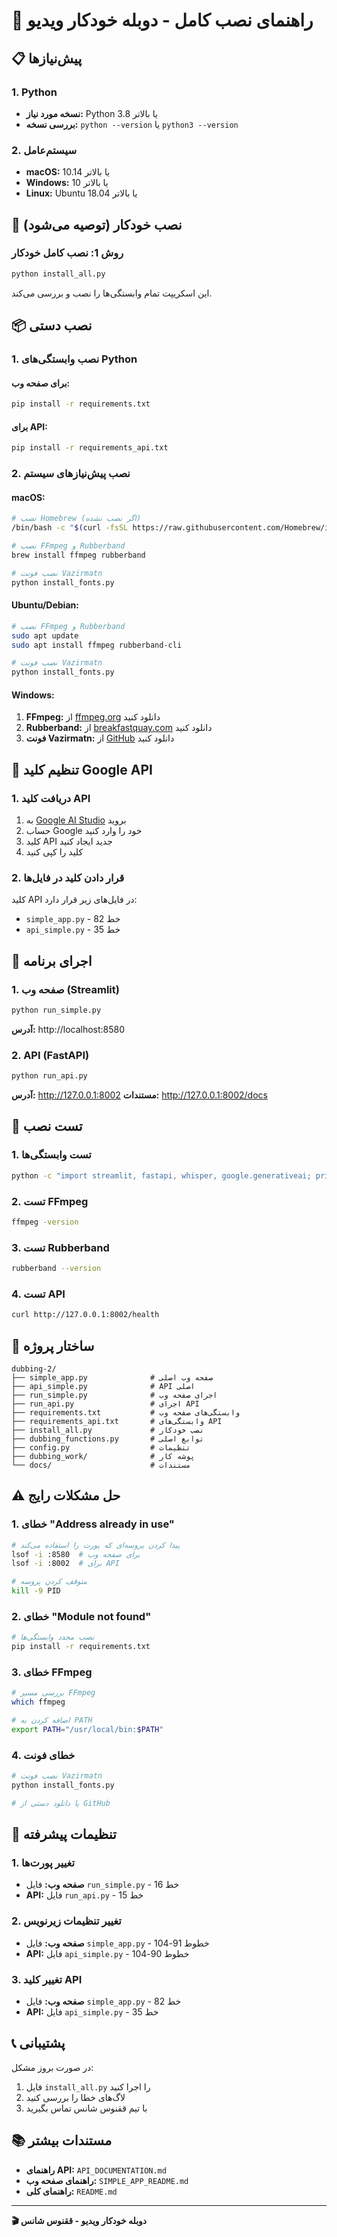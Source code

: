 # 🚀 راهنمای نصب کامل - دوبله خودکار ویدیو

## 📋 پیش‌نیازها

### 1. Python
- **نسخه مورد نیاز:** Python 3.8 یا بالاتر
- **بررسی نسخه:** `python --version` یا `python3 --version`

### 2. سیستم‌عامل
- **macOS:** 10.14 یا بالاتر
- **Windows:** 10 یا بالاتر
- **Linux:** Ubuntu 18.04 یا بالاتر

## 🔧 نصب خودکار (توصیه می‌شود)

### روش 1: نصب کامل خودکار
```bash
python install_all.py
```

این اسکریپت تمام وابستگی‌ها را نصب و بررسی می‌کند.

## 📦 نصب دستی

### 1. نصب وابستگی‌های Python

#### برای صفحه وب:
```bash
pip install -r requirements.txt
```

#### برای API:
```bash
pip install -r requirements_api.txt
```

### 2. نصب پیش‌نیازهای سیستم

#### macOS:
```bash
# نصب Homebrew (اگر نصب نشده)
/bin/bash -c "$(curl -fsSL https://raw.githubusercontent.com/Homebrew/install/HEAD/install.sh)"

# نصب FFmpeg و Rubberband
brew install ffmpeg rubberband

# نصب فونت Vazirmatn
python install_fonts.py
```

#### Ubuntu/Debian:
```bash
# نصب FFmpeg و Rubberband
sudo apt update
sudo apt install ffmpeg rubberband-cli

# نصب فونت Vazirmatn
python install_fonts.py
```

#### Windows:
1. **FFmpeg:** از [ffmpeg.org](https://ffmpeg.org/download.html) دانلود کنید
2. **Rubberband:** از [breakfastquay.com](https://breakfastquay.com/rubberband/) دانلود کنید
3. **فونت Vazirmatn:** از [GitHub](https://github.com/rastikerdar/vazirmatn) دانلود کنید

## 🔑 تنظیم کلید Google API

### 1. دریافت کلید API
1. به [Google AI Studio](https://aistudio.google.com/) بروید
2. حساب Google خود را وارد کنید
3. کلید API جدید ایجاد کنید
4. کلید را کپی کنید

### 2. قرار دادن کلید در فایل‌ها
کلید API در فایل‌های زیر قرار دارد:
- `simple_app.py` - خط 82
- `api_simple.py` - خط 35

## 🚀 اجرای برنامه

### 1. صفحه وب (Streamlit)
```bash
python run_simple.py
```
**آدرس:** http://localhost:8580

### 2. API (FastAPI)
```bash
python run_api.py
```
**آدرس:** http://127.0.0.1:8002
**مستندات:** http://127.0.0.1:8002/docs

## 🧪 تست نصب

### 1. تست وابستگی‌ها
```bash
python -c "import streamlit, fastapi, whisper, google.generativeai; print('✅ تمام وابستگی‌ها نصب شده‌اند')"
```

### 2. تست FFmpeg
```bash
ffmpeg -version
```

### 3. تست Rubberband
```bash
rubberband --version
```

### 4. تست API
```bash
curl http://127.0.0.1:8002/health
```

## 📁 ساختار پروژه

```
dubbing-2/
├── simple_app.py              # صفحه وب اصلی
├── api_simple.py              # API اصلی
├── run_simple.py              # اجرای صفحه وب
├── run_api.py                 # اجرای API
├── requirements.txt           # وابستگی‌های صفحه وب
├── requirements_api.txt       # وابستگی‌های API
├── install_all.py             # نصب خودکار
├── dubbing_functions.py       # توابع اصلی
├── config.py                  # تنظیمات
├── dubbing_work/              # پوشه کار
└── docs/                      # مستندات
```

## ⚠️ حل مشکلات رایج

### 1. خطای "Address already in use"
```bash
# پیدا کردن پروسه‌ای که پورت را استفاده می‌کند
lsof -i :8580  # برای صفحه وب
lsof -i :8002  # برای API

# متوقف کردن پروسه
kill -9 PID
```

### 2. خطای "Module not found"
```bash
# نصب مجدد وابستگی‌ها
pip install -r requirements.txt
```

### 3. خطای FFmpeg
```bash
# بررسی مسیر FFmpeg
which ffmpeg

# اضافه کردن به PATH
export PATH="/usr/local/bin:$PATH"
```

### 4. خطای فونت
```bash
# نصب فونت Vazirmatn
python install_fonts.py

# یا دانلود دستی از GitHub
```

## 🔧 تنظیمات پیشرفته

### 1. تغییر پورت‌ها
- **صفحه وب:** فایل `run_simple.py` - خط 16
- **API:** فایل `run_api.py` - خط 15

### 2. تغییر تنظیمات زیرنویس
- **صفحه وب:** فایل `simple_app.py` - خطوط 91-104
- **API:** فایل `api_simple.py` - خطوط 90-104

### 3. تغییر کلید API
- **صفحه وب:** فایل `simple_app.py` - خط 82
- **API:** فایل `api_simple.py` - خط 35

## 📞 پشتیبانی

در صورت بروز مشکل:
1. فایل `install_all.py` را اجرا کنید
2. لاگ‌های خطا را بررسی کنید
3. با تیم ققنوس شانس تماس بگیرید

## 📚 مستندات بیشتر

- **راهنمای API:** `API_DOCUMENTATION.md`
- **راهنمای صفحه وب:** `SIMPLE_APP_README.md`
- **راهنمای کلی:** `README.md`

---
**🎬 دوبله خودکار ویدیو - ققنوس شانس**
